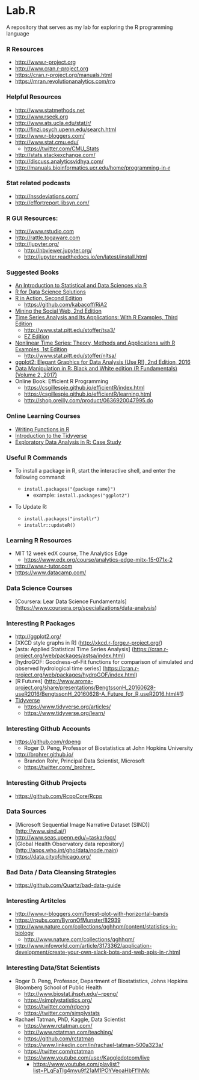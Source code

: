 Lab.R   
====
A repository that serves as my lab for exploring the R programming language    


### R Resources
* http://www.r-project.org
* http://www.cran.r-project.org
* https://cran.r-project.org/manuals.html
* https://mran.revolutionanalytics.com/rro


### Helpful Resources
* http://www.statmethods.net
* http://www.rseek.org
* http://www.ats.ucla.edu/stat/r/
* http://finzi.psych.upenn.edu/search.html
* http://www.r-bloggers.com/
* http://www.stat.cmu.edu/
	* https://twitter.com/CMU_Stats
* http://stats.stackexchange.com/
* http://discuss.analyticsvidhya.com/
* http://manuals.bioinformatics.ucr.edu/home/programming-in-r 


### Stat related podcasts
* http://nssdeviations.com/
* http://effortreport.libsyn.com/



### R GUI Resources:
* http://www.rstudio.com
* http://rattle.togaware.com
* http://jupyter.org/  
	* http://nbviewer.jupyter.org/
	* http://jupyter.readthedocs.io/en/latest/install.html 


### Suggested Books
* [An Introduction to Statistical and Data Sciences via R](https://moderndive.com/)
* [R for Data Science Solutions](https://jrnold.github.io/r4ds-exercise-solutions/)
* [R in Action, Second Edition](https://www.manning.com/books/r-in-action-second-edition)
  * https://github.com/kabacoff/RiA2
* [Mining the Social Web, 2nd Edition](http://nbviewer.jupyter.org/github/ptwobrussell/Mining-the-Social-Web-2nd-Edition/tree/master/ipynb/)
* [Time Series Analysis and Its Applications: With R Examples, Third Edition](http://www.amazon.com/Time-Analysis-Its-Applications-Statistics/dp/144197864X/)
	* http://www.stat.pitt.edu/stoffer/tsa3/
	* [EZ Edition](http://www.stat.pitt.edu/stoffer/tsa3/tsa3EZ.pdf)
* [Nonlinear Time Series: Theory, Methods and Applications with R Examples, 1st Edition](http://www.amazon.com/Nonlinear-Time-Applications-Examples-Statistical/dp/1466502258)
	* http://www.stat.pitt.edu/stoffer/nltsa/
* [ggplot2: Elegant Graphics for Data Analysis (Use R!), 2nd Edition, 2016](https://www.amazon.com/ggplot2-Elegant-Graphics-Data-Analysis/dp/331924275X)
* [Data Manipulation in R: Black and White edition (R Fundamentals) (Volume 2, 2017)](https://www.amazon.com/Data-Manipulation-Black-White-Fundamentals/dp/1979699933/)
* Online Book: Efficient R Programming
  * https://csgillespie.github.io/efficientR/index.html
  * https://csgillespie.github.io/efficientR/learning.html
  * http://shop.oreilly.com/product/0636920047995.do



### Online Learning Courses
* [Writing Functions in R](https://www.datacamp.com/courses/writing-functions-in-r)
* [Introduction to the Tidyverse](https://www.datacamp.com/courses/introduction-to-the-tidyverse)
* [Exploratory Data Analysis in R: Case Study](https://www.datacamp.com/courses/exploratory-data-analysis-in-r-case-study)



### Useful R Commands
* To install a package in R, start the interactive shell, and enter the following command:  
  * ```install.packages("{package name}")```
    * example: ```install.packages("ggplot2")```


* To Update R:
  * ```install.packages("installr")```
  * ```installr::updateR()```


### Learning R Resources
* MIT 12 week edX course, The Analytics Edge 
	* https://www.edx.org/course/analytics-edge-mitx-15-071x-2
* http://www.r-tutor.com
* https://www.datacamp.com/


### Data Science Courses
* [Coursera: Lear Data Science Fundamentals] (https://www.coursera.org/specializations/data-analysis)


### Interesting R Packages
* http://ggplot2.org/
* [XKCD style graphs in R] (http://xkcd.r-forge.r-project.org/)
* [asta: Applied Statistical Time Series Analysis] (https://cran.r-project.org/web/packages/astsa/index.html)
* [hydroGOF: Goodness-of-Fit functions for comparison of simulated and observed hydrological time series] (https://cran.r-project.org/web/packages/hydroGOF/index.html)
* [R Futures] (http://www.aroma-project.org/share/presentations/BengtssonH_20160628-useR2016/BengtssonH_20160628-A_Future_for_R,useR2016.html#1)
* [Tidyverse](https://www.tidyverse.org/)
  * https://www.tidyverse.org/articles/
  * https://www.tidyverse.org/learn/


### Interesting Github Accounts
* https://github.com/rdpeng
  * Roger D. Peng, Professor of Biostatistics at John Hopkins University
* http://brohrer.github.io/
  * Brandon Rohr, Principal Data Scientist, Microsoft
  * https://twitter.com/_brohrer_



### Interesting Github Projects
* https://github.com/RcppCore/Rcpp


### Data Sources
* [Microsoft Sequential Image Narrative Dataset (SIND)] (http://www.sind.ai/)
* http://www.seas.upenn.edu/~taskar/ocr/
* [Global Health Observatory data repository] (http://apps.who.int/gho/data/node.main)
* https://data.cityofchicago.org/


### Bad Data / Data Cleansing Strategies
* https://github.com/Quartz/bad-data-guide



### Interesting Artitcles
* http://www.r-bloggers.com/forest-plot-with-horizontal-bands
* https://rpubs.com/ByronOfMunster/82939
* http://www.nature.com/collections/qghhqm/content/statistics-in-biology
  * http://www.nature.com/collections/qghhqm/
* http://www.infoworld.com/article/3173362/application-development/create-your-own-slack-bots-and-web-apis-in-r.html


### Interesting Data/Stat Scientists
* Roger D. Peng, Professor, Department of Biostatistics, Johns Hopkins Bloomberg School of Public Health
  * http://www.biostat.jhsph.edu/~rpeng/
  * https://simplystatistics.org/
  * https://twitter.com/rdpeng
  * https://twitter.com/simplystats
* Rachael Tatman, PhD, Kaggle, Data Scientist
  * https://www.rctatman.com/
  * http://www.rctatman.com/teaching/
  * https://github.com/rctatman
  * https://www.linkedin.com/in/rachael-tatman-500a323a/
  * https://twitter.com/rctatman 
  * https://www.youtube.com/user/Kaggledotcom/live
    * https://www.youtube.com/playlist?list=PLqFaTIg4myu9f21aM1POYVeoaHbFf1hMc
  


